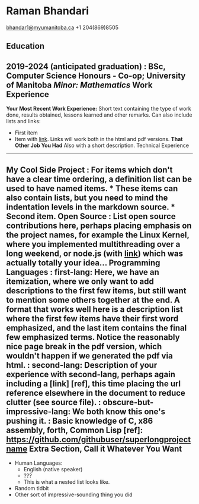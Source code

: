 Raman Bhandari
============
bhandar1@myumanitoba.ca
+1 204(869)8505

Education
---------
2019-2024 (anticipated graduation)
:   **BSc, Computer Science Honours - Co-op**; University of Manitoba
    *Minor: Mathematics*
Work Experience
----------
**Your Most Recent Work Experience:**
Short text containing the type of work done, results obtained,
lessons learned and other remarks. Can also include lists and
links:
* First item
* Item with [link](http://www.example.com). Links will work both in
  the html and pdf versions.
**That Other Job You Had**
Also with a short description.
Technical Experience
--------------------
My Cool Side Project
:   For items which don't have a clear time ordering, a definition
    list can be used to have named items.
    * These items can also contain lists, but you need to mind the
      indentation levels in the markdown source.
    * Second item.
Open Source
:   List open source contributions here, perhaps placing emphasis on
    the project names, for example the **Linux Kernel**, where you
    implemented multithreading over a long weekend, or **node.js**
    (with [link](http://nodejs.org)) which was actually totally
    your idea...
Programming Languages
:   **first-lang:** Here, we have an itemization, where we only want
    to add descriptions to the first few items, but still want to
    mention some others together at the end. A format that works well
    here is a description list where the first few items have their
    first word emphasized, and the last item contains the final few
    emphasized terms. Notice the reasonably nice page break in the pdf
    version, which wouldn't happen if we generated the pdf via html.
:   **second-lang:** Description of your experience with second-lang,
    perhaps again including a [link] [ref], this time placing the url
    reference elsewhere in the document to reduce clutter (see source
    file). 
:   **obscure-but-impressive-lang:** We both know this one's pushing
    it.
:   Basic knowledge of **C**, **x86 assembly**, **forth**, **Common Lisp**
[ref]: https://github.com/githubuser/superlongprojectname
Extra Section, Call it Whatever You Want
----------------------------------------
* Human Languages:
     * English (native speaker)
     * ???
     * This is what a nested list looks like.
* Random tidbit
* Other sort of impressive-sounding thing you did

